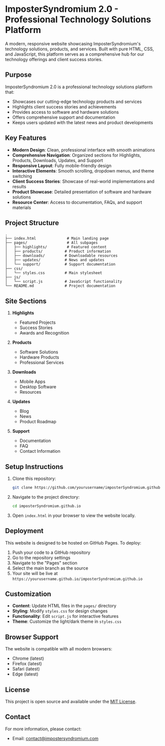 # ImposterSyndromium 2.0 - Professional Technology Solutions Platform

A modern, responsive website showcasing ImposterSyndromium's technology solutions, products, and services. Built with pure HTML, CSS, and JavaScript, this platform serves as a comprehensive hub for our technology offerings and client success stories.

## Purpose

ImposterSyndromium 2.0 is a professional technology solutions platform that:

- Showcases our cutting-edge technology products and services
- Highlights client success stories and achievements
- Provides access to software and hardware solutions
- Offers comprehensive support and documentation
- Keeps users updated with the latest news and product developments

## Key Features

- **Modern Design**: Clean, professional interface with smooth animations
- **Comprehensive Navigation**: Organized sections for Highlights, Products, Downloads, Updates, and Support
- **Responsive Layout**: Fully mobile-friendly design
- **Interactive Elements**: Smooth scrolling, dropdown menus, and theme switching
- **Client Success Stories**: Showcase of real-world implementations and results
- **Product Showcase**: Detailed presentation of software and hardware solutions
- **Resource Center**: Access to documentation, FAQs, and support materials

## Project Structure

```
.
├── index.html              # Main landing page
├── pages/                  # All subpages
│   ├── highlights/         # Featured content
│   ├── products/          # Product information
│   ├── downloads/         # Downloadable resources
│   ├── updates/           # News and updates
│   └── support/           # Support documentation
├── css/
│   └── styles.css         # Main stylesheet
├── js/
│   └── script.js          # JavaScript functionality
└── README.md              # Project documentation
```

## Site Sections

1. **Highlights**

   - Featured Projects
   - Success Stories
   - Awards and Recognition
2. **Products**

   - Software Solutions
   - Hardware Products
   - Professional Services
3. **Downloads**

   - Mobile Apps
   - Desktop Software
   - Resources
4. **Updates**

   - Blog
   - News
   - Product Roadmap
5. **Support**

   - Documentation
   - FAQ
   - Contact Information

## Setup Instructions

1. Clone this repository:

   ```bash
   git clone https://github.com/yourusername/imposterSyndromium.github.io.git
   ```
2. Navigate to the project directory:

   ```bash
   cd imposterSyndromium.github.io
   ```
3. Open `index.html` in your browser to view the website locally.

## Deployment

This website is designed to be hosted on GitHub Pages. To deploy:

1. Push your code to a GitHub repository
2. Go to the repository settings
3. Navigate to the "Pages" section
4. Select the main branch as the source
5. Your site will be live at `https://yourusername.github.io/imposterSyndromium.github.io`

## Customization

- **Content**: Update HTML files in the `pages/` directory
- **Styling**: Modify `styles.css` for design changes
- **Functionality**: Edit `script.js` for interactive features
- **Theme**: Customize the light/dark theme in `styles.css`

## Browser Support

The website is compatible with all modern browsers:

- Chrome (latest)
- Firefox (latest)
- Safari (latest)
- Edge (latest)

## License

This project is open source and available under the [MIT License](LICENSE).

## Contact

For more information, please contact:

- Email: contact@impostersyndromium.com
